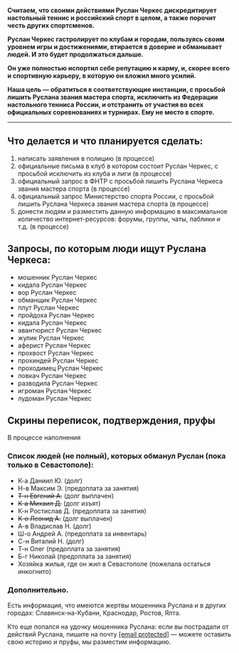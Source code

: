 <b><p>Считаем, что своими действиями Руслан Черкес дискредитирует настольный теннис и российский спорт в целом, а также порочит честь других спортсменов.</p>
<p>Руслан Черкес гастролирует по клубам и городам, пользуясь своим уровнем игры и достижениями, втирается в доверие и обманывает людей. И это будет продолжаться дальше.</p>
<p>Он уже полностью испортил себе репутацию и карму, и, скорее всего и спортивную карьеру, в которую он вложил много усилий.</p>
<p>Наша цель — обратиться в соответствующие инстанции, с просьбой лишить Руслана звания мастера спорта, исключить из Федерации настольного тенниса России, и отстранить от участия во всех официальных соревнованиях и турнирах. Ему не место в спорте.</p></b>
<hr>
<p><a name="chto"></a></p>
<h2 id="chto">Что делается и что планируется сделать:</h2>
<ol>
<li>написать заявления в полицию (в процессе)
<li>официальные письма в клуб в котором состоит Руслан Черкес, с просьбой исключить из клуба и лиги (в процессе)
<li>официальный запрос в ФНТР с просьбой лишить Руслана Черкеса звания мастера спорта (в процессе)
<li>официальный запрос Министерство спорта России, с просьбой лишить Руслана Черкеса звания мастера спорта (в процессе)
<li>донести людям и разместить данную информацию в максимальное количество интернет-ресурсов: форумы, группы, чаты, паблики и т.д. (в процессе)
</ol>

<p><a name="zaprosy"></a></p>
<h2 id="zaprosy">Запросы, по которым люди ищут Руслана Черкеса:</h2>
<ul>
<li>мошенник Руслан Черкес
<li>кидала Руслан Черкес
<li>вор Руслан Черкес
<li>обманщик Руслан Черкес
<li>плут Руслан Черкес
<li>пройдоха Руслан Черкес
<li>кидала Руслан Черкес
<li>авантюрист Руслан Черкес
<li>жулик Руслан Черкес
<li>аферист Руслан Черкес
<li>прохвост Руслан Черкес
<li>прохиндей Руслан Черкес
<li>проходимец Руслан Черкес
<li>ловкач Руслан Черкес
<li>разводила Руслан Черкес
<li>игроман Руслан Черкес
<li>лудоман Руслан Черкес
</ul>

<p><a name="proof"></a></p>
<h2 id="proof">Скрины переписок, подтверждения, пруфы</h2>
<p>В процессе наполнения</p>

<p><a name="list"></a></p>
<h3 id="list">Список людей (не полный), которых обманул Руслан (пока только в Севастополе):</h3>
<ul>
<li>К-а Даниил Ю. (долг)
<li>Н-в Максим Э. (предоплата за занятия)
<li><s>Т-н Евгений А.</s> (долг выплачен)
<li><s>К-а Михаил Д.</s> (долг изъят)
<li>К-н Ростислав Д. (предоплата за занятия)
<li><s>К-о Леонид А.</s> (долг выплачен)
<li>А-в Владислав Н. (долг)
<li>Ш-о Андрей А. (предоплата за инвентарь)
<li>С-н Виталий Н. (долг)
<li>Т-н Олег (предоплата за занятия)
<li>Б-г Николай (предоплата за занятия)
<li>Хозяйка жилья, где он жил в Севастополе (пожелала остаться инкогнито)
</ul>

<p><a name="dopoln"></a></p>
<h3 id="dopoln">Дополнительно.</h3>
<p>Есть информация, что имеются жертвы мошенника Руслана и в других городах: Славянск-на-Кубани, Краснодар, Ростов, Ялта.</p>
<p>Кто еще попался на удочку мошенника Руслана: если вы пострадали от действий Руслана, пишите на почту <a href="/cdn-cgi/l/email-protection" class="__cf_email__" data-cfemail="147f7d707578755466616778757a39777c71667f71673a6661">[email&#160;protected]</a> — можете оставить свою историю и пруфы, мы разместим информацию.</p>